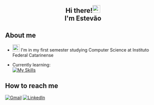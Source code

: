 ## <p align="center">Hi there!<img src="https://em-content.zobj.net/thumbs/320/apple/354/waving-hand_1f44b.png" width="25" height="25"><br> I'm Estevão</p>

## About me
- <img src="https://em-content.zobj.net/thumbs/320/apple/354/books_1f4da.png" width="23"> I'm in my first semester studying Computer Science at Instituto Federal Catarinense

- Currently learning: <br>
  [![My Skills](https://skillicons.dev/icons?i=python)](https://www.python.org) 

## How to reach me
[![Gmail](https://img.shields.io/badge/Gmail-0d1117?style=for-the-badge&logo=gmail&logoColor=D14836)](mailto:estevaogoerlln@gmail.com)
[![LinkedIn](https://img.shields.io/badge/LinkedIn-0d1117?style=for-the-badge&logo=linkedin&logoColor=0077B5)](www.linkedin.com/in/estevaogoerll)

<!--
I see you're looking for something 👀
Feel free to copy and use anything I did on my readme!
-->
